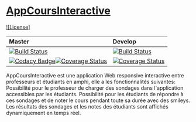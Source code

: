 # [AppCoursInteractive](https://github.com/amokrane-zatout/AppCoursInteractive)

[![License]](https://opensource.org/licenses/Apache-2.0)

| Master | Develop |
| :--- | :--- |
[![Build Status](https://travis-ci.org/amokrane-zatout/AppCoursInteractive.svg?branch=master)](https://travis-ci.org/amokrane-zatout/AppCoursInteractive) | [![Build Status](https://travis-ci.org/amokrane-zatout/AppCoursInteractive.svg?branch=develop)](https://travis-ci.org/amokrane-zatout/AppCoursInteractive)
[![Codacy Badge](https://api.codacy.com/project/badge/Grade/5c877b5c585048d98fcae1483d62565a)](https://www.codacy.com/app/amokrane.zatout/AppCoursInteractive?utm_source=github.com&amp;utm_medium=referral&amp;utm_content=amokrane-zatout/AppCoursInteractive&amp;utm_campaign=Badge_Grade)[![Coverage Status](https://coveralls.io/repos/github/amokrane-zatout/AppCoursInteractive/badge.svg?branch=master)](https://coveralls.io/github/amokrane-zatout/AppCoursInteractive?branch=master) | [![Coverage Status](https://coveralls.io/repos/github/amokrane-zatout/AppCoursInteractive/badge.svg?branch=develop)](https://coveralls.io/github/amokrane-zatout/AppCoursInteractive?branch=develop)

AppCoursInteractive est une application Web responsive interactive entre professeurs et étudiants en amphi, elle a les fonctionnalités suivantes:
Possibilité pour le professeur de charger des sondages dans l'application accessibles par les étudiants.
Possibilité pour les étudiants de répondre à ces sondages et de noter le cours pendant toute sa durée avec des smileys.
Les résultats des sondages et les notes des étudiants sont affichés dynamiquement en temps réel.
